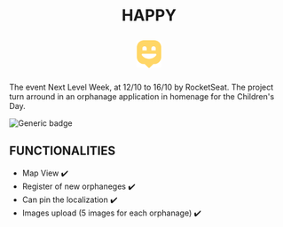 <h1 align="center">
<p>HAPPY</p> 
<img src="https://github.com/Guilherme-Maciel/NLW-3/blob/master/public/images/logo-icon.png" height="50px">
</h1>

The event Next Level Week, at 12/10 to 16/10 by RocketSeat. The project turn arround in an orphanage application in homenage for the Children's Day.

![Generic badge](https://img.shields.io/badge/Status-Finished-green.svg)


## FUNCTIONALITIES

- Map View ✔️
- Register of new orphaneges ✔️
- Can pin the localization ✔️
- Images upload (5 images for each orphanage) ✔️
